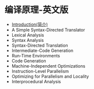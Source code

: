 # 编译原理-英文版

- [Introduction(简介)](chapter1.md)
- A Simple Syntax-Directed Translator
- Lexical Analysis
- Syntax Analysis
- Syntax-Directed Translation
- Intermediate-Code Generation
- Run-Time Environments
- Code Generation
- Machine-Independent Optimizations
- Instruction-Level Parallelism
- Optimizing for Parallelism and Locality
- Interprocedural Analysis

